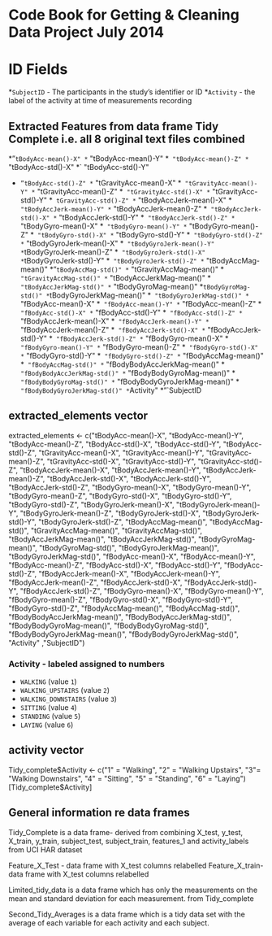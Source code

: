 # Code Book for Getting & Cleaning Data Project July 2014

# ID Fields

*`SubjectID` - The participants in the study’s identifier or ID
*`Activity` - the label of the activity at time of measurements recording 

## Extracted Features from data frame Tidy Complete i.e. all 8 original text files combined

*”`tBodyAcc-mean()-X"
*` "tBodyAcc-mean()-Y"
*` "tBodyAcc-mean()-Z"
*` "tBodyAcc-std()-X"
*` "tBodyAcc-std()-Y"
* `”tBodyAcc-std()-Z"
*` "tGravityAcc-mean()-X"
*` "tGravityAcc-mean()-Y"
*` "tGravityAcc-mean()-Z"
*` "tGravityAcc-std()-X"
*` "tGravityAcc-std()-Y"
*` tGravityAcc-std()-Z"
*` "tBodyAccJerk-mean()-X"
*` "tBodyAccJerk-mean()-Y"
*` "tBodyAccJerk-mean()-Z"
*` "tBodyAccJerk-std()-X"
*` "tBodyAccJerk-std()-Y"
*` "tBodyAccJerk-std()-Z"
*` "tBodyGyro-mean()-X"
*` "tBodyGyro-mean()-Y"
*` "tBodyGyro-mean()-Z"
*` "tBodyGyro-std()-X"
*` "tBodyGyro-std()-Y"
*` "tBodyGyro-std()-Z"
*` "tBodyGyroJerk-mean()-X"
*` "tBodyGyroJerk-mean()-Y"
*`tBodyGyroJerk-mean()-Z"
*` "tBodyGyroJerk-std()-X"
*`tBodyGyroJerk-std()-Y"
*` "tBodyGyroJerk-std()-Z"
*` "tBodyAccMag-mean()"
*”`tBodyAccMag-std()"
*` "tGravityAccMag-mean()"
*` "tGravityAccMag-std()"
*` "tBodyAccJerkMag-mean()"
*` "tBodyAccJerkMag-std()"
*` "tBodyGyroMag-mean()"
*`tBodyGyroMag-std()"
*`tBodyGyroJerkMag-mean()"
*` "tBodyGyroJerkMag-std()"
*` "fBodyAcc-mean()-X"
*` "fBodyAcc-mean()-Y"
*` "fBodyAcc-mean()-Z"
*` "fBodyAcc-std()-X"
*` "fBodyAcc-std()-Y"
*` "fBodyAcc-std()-Z"
*` "fBodyAccJerk-mean()-X"
*` "fBodyAccJerk-mean()-Y"
*` "fBodyAccJerk-mean()-Z"
*` "fBodyAccJerk-std()-X"
*` "fBodyAccJerk-std()-Y"
*` "fBodyAccJerk-std()-Z"
*` "fBodyGyro-mean()-X"
*` "fBodyGyro-mean()-Y"
*` "fBodyGyro-mean()-Z"
*` "fBodyGyro-std()-X"
*` "fBodyGyro-std()-Y"
*` "fBodyGyro-std()-Z"
*` "fBodyAccMag-mean()"
*` "fBodyAccMag-std()"
*` "fBodyBodyAccJerkMag-mean()"
*` "fBodyBodyAccJerkMag-std()"
*` "fBodyBodyGyroMag-mean()"
*` "fBodyBodyGyroMag-std()"
*` "fBodyBodyGyroJerkMag-mean()"
*` "fBodyBodyGyroJerkMag-std()"
*`Activity" 
*”`SubjectID

## extracted_elements vector

extracted_elements <- c("tBodyAcc-mean()-X", "tBodyAcc-mean()-Y", "tBodyAcc-mean()-Z", "tBodyAcc-std()-X", "tBodyAcc-std()-Y", "tBodyAcc-std()-Z", "tGravityAcc-mean()-X", "tGravityAcc-mean()-Y", "tGravityAcc-mean()-Z", "tGravityAcc-std()-X", "tGravityAcc-std()-Y", "tGravityAcc-std()-Z", "tBodyAccJerk-mean()-X", "tBodyAccJerk-mean()-Y", "tBodyAccJerk-mean()-Z", "tBodyAccJerk-std()-X", "tBodyAccJerk-std()-Y", "tBodyAccJerk-std()-Z", "tBodyGyro-mean()-X", "tBodyGyro-mean()-Y", "tBodyGyro-mean()-Z", "tBodyGyro-std()-X", "tBodyGyro-std()-Y", "tBodyGyro-std()-Z", "tBodyGyroJerk-mean()-X", "tBodyGyroJerk-mean()-Y", "tBodyGyroJerk-mean()-Z", "tBodyGyroJerk-std()-X", "tBodyGyroJerk-std()-Y", "tBodyGyroJerk-std()-Z", "tBodyAccMag-mean()", "tBodyAccMag-std()", "tGravityAccMag-mean()", "tGravityAccMag-std()", "tBodyAccJerkMag-mean()", "tBodyAccJerkMag-std()", "tBodyGyroMag-mean()", "tBodyGyroMag-std()", "tBodyGyroJerkMag-mean()", "tBodyGyroJerkMag-std()", "fBodyAcc-mean()-X", "fBodyAcc-mean()-Y", "fBodyAcc-mean()-Z", "fBodyAcc-std()-X", "fBodyAcc-std()-Y", "fBodyAcc-std()-Z", "fBodyAccJerk-mean()-X", "fBodyAccJerk-mean()-Y", "fBodyAccJerk-mean()-Z", "fBodyAccJerk-std()-X", "fBodyAccJerk-std()-Y", "fBodyAccJerk-std()-Z", "fBodyGyro-mean()-X", "fBodyGyro-mean()-Y", "fBodyGyro-mean()-Z", "fBodyGyro-std()-X", "fBodyGyro-std()-Y", "fBodyGyro-std()-Z", "fBodyAccMag-mean()", "fBodyAccMag-std()", "fBodyBodyAccJerkMag-mean()", "fBodyBodyAccJerkMag-std()", "fBodyBodyGyroMag-mean()", "fBodyBodyGyroMag-std()", "fBodyBodyGyroJerkMag-mean()", "fBodyBodyGyroJerkMag-std()", "Activity" ,"SubjectID") 

### Activity - labeled assigned to numbers 

* `WALKING` (value `1`)
* `WALKING_UPSTAIRS` (value `2`)
* `WALKING_DOWNSTAIRS` (value `3`)
* `SITTING` (value `4`)
* `STANDING` (value `5`)
* `LAYING` (value `6`)

## activity vector

Tidy_complete$Activity <- c("1" = "Walking", "2" = "Walking Upstairs", "3"= "Walking Downstairs", "4" = "Sitting", "5" = "Standing", "6" = "Laying")[Tidy_complete$Activity]                 

## General information re data frames

Tidy_Complete is a data frame- derived from combining X_test, y_test, X_train, y_train, subject_test, subject_train, features_1 and activity_labels from UCI HAR dataset 

Feature_X_Test - data frame with X_test columns relabelled 
Feature_X_train- data frame with X_test columns relabelled

Limited_tidy_data is a data frame which has only the measurements on the mean and standard deviation for each measurement. from Tidy_complete


Second_Tidy_Averages is a data frame which is a tidy data set with the average of each variable for each activity and each subject.